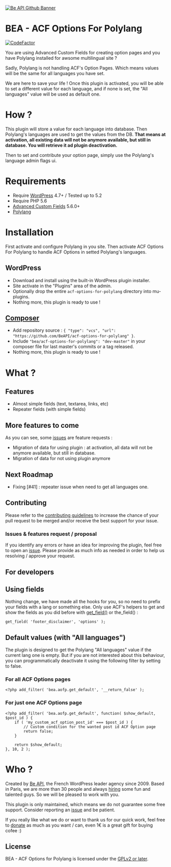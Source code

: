 <a href="https://beapi.fr">![Be API Github Banner](.wordpress.org/banner-github.png)</a>

# BEA - ACF Options For Polylang

[![CodeFactor](https://www.codefactor.io/repository/github/beapi/acf-options-for-polylang/badge)](https://www.codefactor.io/repository/github/beapi/acf-options-for-polylang)

You are using Advanced Custom Fields for creating option pages and you have Polylang installed for awsome multilingual site ?

Sadly, Polylang is not handling ACF's Option Pages. Which means values will be the same for all languages you have set.

We are here to save your life ! Once this plugin is activated, you will be able to set a different value for each language, and if none is set, the "All languages" value will be used as default one.

# How ?

This plugin will store a value for each language into database. Then Polylang's languages are used to get the values from the DB. <b>That means at activation, all existing data will not be anymore available, but still in database. You will retrieve it ad plugin deactivation.</b>

Then to set and contribute your option page, simply use the Polylang's language admin flags ui.

# Requirements

- Require [WordPress](https://wordpress.org/) 4.7+ / Tested up to 5.2
- Require PHP 5.6
- [Advanced Custom Fields](https://www.advancedcustomfields.com/pro) 5.6.0+
- [Polylang](https://polylang.pro/)

# Installation

First activate and configure Polylang in you site.
Then activate ACF Options For Polylang to handle ACF Options in setted Polylang's languages.

## WordPress

- Download and install using the built-in WordPress plugin installer.
- Site activate in the "Plugins" area of the admin.
- Optionally drop the entire `acf-options-for-polylang` directory into mu-plugins.
- Nothing more, this plugin is ready to use !

## [Composer](http://composer.rarst.net/)

- Add repository source : `{ "type": "vcs", "url": "https://github.com/BeAPI/acf-options-for-polylang" }`.
- Include `"bea/acf-options-for-polylang": "dev-master"` in your composer file for last master's commits or a tag released.
- Nothing more, this plugin is ready to use !

# What ?

## Features 

- Almost simple fields (text, textarea, links, etc)
- Repeater fields (with simple fields)

## More features to come

As you can see, some [issues](../../issues?q=is%3Aissue+is%3Aopen+label%3Aquestion) are feature requests :
- Migration of data for using plugin : at activation, all data will not be anymore available, but still in database.
- Migration of data for not using plugin anymore

## Next Roadmap
- Fixing [#41] : repeater issue when need to get all languages one.

## Contributing

Please refer to the [contributing guidelines](.github/CONTRIBUTING.md) to increase the chance of your pull request to be merged and/or receive the best support for your issue.

### Issues & features request / proposal

If you identify any errors or have an idea for improving the plugin, feel free to open an [issue](../../issues/new). Please provide as much info as needed in order to help us resolving / approve your request.

## For developers

## Using fields

Nothing change, we have made all the hooks for you, so no need to prefix your fields with a lang or something else.
Only use ACF's helpers to get and show the fields as you did before with [get_field()](https://www.advancedcustomfields.com/resources/get_field/) or the_field() : 

`get_field( 'footer_disclaimer', 'options' );`

## Default values (with "All languages")

The plugin is designed to get the Polylang "All languages" value if the current lang one is empty. But if you are not interested about this behaviour, you can programmatically deactivate it using the following filter by setting to false.

### For all ACF Options pages

```
<?php add_filter( 'bea.aofp.get_default', '__return_false' );
```

### For just one ACF Options page

```
<?php add_filter( 'bea.aofp.get_default', function( $show_default, $post_id ) {
	if ( 'my_custom_acf_option_post_id' === $post_id ) {
		// Custom condition for the wanted post id ACF Option page
		return false;
	}

	return $show_default;
}, 10, 2 );
```

# Who ?

Created by [Be API](https://beapi.fr), the French WordPress leader agency since 2009. Based in Paris, we are more than 30 people and always [hiring](https://beapi.workable.com) some fun and talented guys. So we will be pleased to work with you.

This plugin is only maintained, which means we do not guarantee some free support. Consider reporting an [issue](#issues--features-request--proposal) and be patient.

If you really like what we do or want to thank us for our quick work, feel free to [donate](https://www.paypal.me/BeAPI) as much as you want / can, even 1€ is a great gift for buying cofee :)

## License

BEA - ACF Options for Polylang is licensed under the [GPLv2 or later](LICENSE.md).
